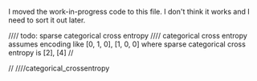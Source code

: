 
I moved the work-in-progress code to this file. I don't think it works and I need to sort it out later.



//// todo: sparse categorical cross entropy
//// categorical cross entropy assumes encoding like [0, 1, 0], [1, 0, 0] where sparse categorical cross entropy is [2], [4]
//

//
////categorical_crossentropy

